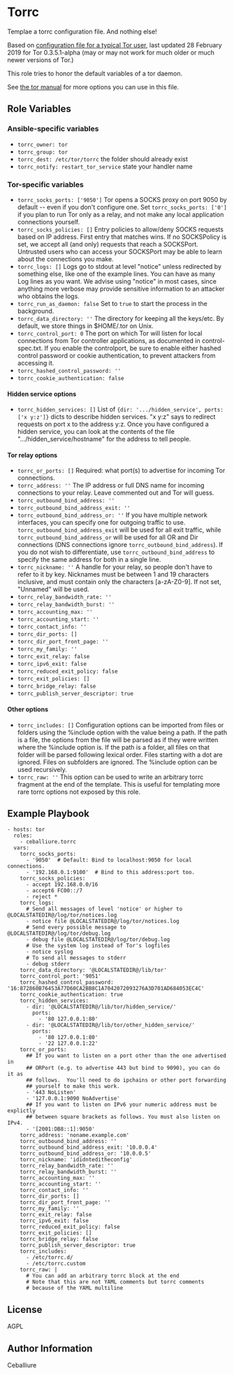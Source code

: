 Torrc
=========

Templae a torrc configuration file. And nothing else!

Based on [configuration file for a typical Tor user](https://FIXME), last updated 28 February 2019 for Tor 0.3.5.1-alpha (may or may not work for much older or much newer versions of Tor.)

This role tries to honor the default variables of a tor daemon.

See [the tor manual](https://www.torproject.org/docs/tor-manual.html) for more options you can use in this file.

Role Variables
--------------

### Ansible-specific variables

- `torrc_owner: tor`
- `torrc_group: tor`
- `torrc_dest: /etc/tor/torrc` the folder should already exist
- `torrc_notify: restart_tor_service` state your handler name

### Tor-specific variables

- `torrc_socks_ports: ['9050']` Tor opens a SOCKS proxy on port 9050 by default -- even if you don't configure one. Set `torrc_socks_ports: ['0']` if you plan to run Tor only as a relay, and not make any local application connections yourself.
- `torrc_socks_policies: []` Entry policies to allow/deny SOCKS requests based on IP address. First entry that matches wins. If no SOCKSPolicy is set, we accept all (and only) requests that reach a SOCKSPort. Untrusted users who can access your SOCKSPort may be able to learn about the connections you make.
- `torrc_logs: []` Logs go to stdout at level "notice" unless redirected by something else, like one of the example lines. You can have as many Log lines as you want.  We advise using "notice" in most cases, since anything more verbose may provide sensitive information to an attacker who obtains the logs.
- `torrc_run_as_daemon: false` Set to `true` to start the process in the background.
- `torrc_data_directory: ''` The directory for keeping all the keys/etc. By default, we store things in $HOME/.tor on Unix.
- `torrc_control_port: 0` The port on which Tor will listen for local connections from Tor controller applications, as documented in control-spec.txt. If you enable the controlport, be sure to enable either hashed control password or cookie authentication, to prevent attackers from accessing it.
- `torrc_hashed_control_password: ''`
- `torrc_cookie_authentication: false`
#### Hidden service options
- `torrc_hidden_services: []` List of `{dir: '.../hidden_service', ports: ['x y:z']}` dicts to describe hidden services. "x y:z" says to redirect requests on port x to the address y:z. Once you have configured a hidden service, you can look at the contents of the file ".../hidden_service/hostname" for the address to tell people.
#### Tor relay options
- `torrc_or_ports: []`
Required: what port(s) to advertise for incoming Tor connections.
- `torrc_address: ''`
The IP address or full DNS name for incoming connections to your
relay. Leave commented out and Tor will guess.
- `torrc_outbound_bind_address: ''`
- `torrc_outbound_bind_address_exit: ''`
- `torrc_outbound_bind_address_or: ''`
If you have multiple network interfaces, you can specify one for
outgoing traffic to use.
`torrc_outbound_bind_address_exit` will be used for all exit traffic, while
`torrc_outbound_bind_address_or` will be used for all OR and Dir connections
(DNS connections ignore `torrc_outbound_bind_address`).
If you do not wish to differentiate, use `torrc_outbound_bind_address` to
specify the same address for both in a single line.
- `torrc_nickname: ''`
A handle for your relay, so people don't have to refer to it by key.
Nicknames must be between 1 and 19 characters inclusive, and must
contain only the characters [a-zA-Z0-9].
If not set, "Unnamed" will be used.
- `torrc_relay_bandwidth_rate: ''`
- `torrc_relay_bandwidth_burst: ''`
- `torrc_accounting_max: ''`
- `torrc_accounting_start: ''`
- `torrc_contact_info: ''`
- `torrc_dir_ports: []`
- `torrc_dir_port_front_page: ''`
- `torrc_my_family: ''`
- `torrc_exit_relay: false`
- `torrc_ipv6_exit: false`
- `torrc_reduced_exit_policy: false`
- `torrc_exit_policies: []`
- `torrc_bridge_relay: false`
- `torrc_publish_server_descriptor: true`
#### Other options
- `torrc_includes: []`
Configuration options can be imported from files or folders using the %include
option with the value being a path. If the path is a file, the options from the
file will be parsed as if they were written where the %include option is. If
the path is a folder, all files on that folder will be parsed following lexical
order. Files starting with a dot are ignored. Files on subfolders are ignored.
The %include option can be used recursively.
- `torrc_raw: ''`
This option can be used to write an arbitrary torrc fragment at the end of the
template. This is useful for templating more rare torrc options not exposed
by this role.

Example Playbook
----------------

```
- hosts: tor
  roles:
    - ceballiure.torrc
  vars:
    torrc_socks_ports:
      - '9050'  # Default: Bind to localhost:9050 for local connections.
      - '192.168.0.1:9100'  # Bind to this address:port too.
    torrc_socks_policies:
      - accept 192.168.0.0/16
      - accept6 FC00::/7
      - reject *
    torrc_logs:
      # Send all messages of level 'notice' or higher to @LOCALSTATEDIR@/log/tor/notices.log
      - notice file @LOCALSTATEDIR@/log/tor/notices.log
      # Send every possible message to @LOCALSTATEDIR@/log/tor/debug.log
      - debug file @LOCALSTATEDIR@/log/tor/debug.log
      # Use the system log instead of Tor's logfiles
      - notice syslog
      # To send all messages to stderr
      - debug stderr
    torrc_data_directory: '@LOCALSTATEDIR@/lib/tor'
    torrc_control_port: '9051'
    torrc_hashed_control_password: '16:872860B76453A77D60CA2BB8C1A7042072093276A3D701AD684053EC4C'
    torrc_cookie_authentication: true
    torrc_hidden_services:
      - dir: '@LOCALSTATEDIR@/lib/tor/hidden_service/'
        ports:
          - '80 127.0.0.1:80'
      - dir: '@LOCALSTATEDIR@/lib/tor/other_hidden_service/'
        ports:
          - '80 127.0.0.1:80'
          - '22 127.0.0.1:22'
    torrc_or_ports:
      ## If you want to listen on a port other than the one advertised in
      ## ORPort (e.g. to advertise 443 but bind to 9090), you can do it as
      ## follows.  You'll need to do ipchains or other port forwarding
      ## yourself to make this work.
      - '443 NoListen'
      - '127.0.0.1:9090 NoAdvertise'
      ## If you want to listen on IPv6 your numeric address must be explictly
      ## between square brackets as follows. You must also listen on IPv4.
      - '[2001:DB8::1]:9050'
    torrc_address: 'noname.example.com'
    torrc_outbound_bind_address: ''
    torrc_outbound_bind_address_exit: '10.0.0.4'
    torrc_outbound_bind_address_or: '10.0.0.5'
    torrc_nickname: 'ididnteditheconfig'
    torrc_relay_bandwidth_rate: ''
    torrc_relay_bandwidth_burst: ''
    torrc_accounting_max: ''
    torrc_accounting_start: ''
    torrc_contact_info: ''
    torrc_dir_ports: []
    torrc_dir_port_front_page: ''
    torrc_my_family: ''
    torrc_exit_relay: false
    torrc_ipv6_exit: false
    torrc_reduced_exit_policy: false
    torrc_exit_policies: []
    torrc_bridge_relay: false
    torrc_publish_server_descriptor: true
    torrc_includes:
      - /etc/torrc.d/
      - /etc/torrc.custom
    torrc_raw: |
      # You can add an arbitrary torrc block at the end
      # Note that this are not YAML comments but torrc comments
      # because of the YAML multiline
```

License
-------

AGPL

Author Information
------------------

Ceballiure
